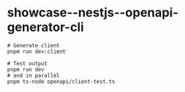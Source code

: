 # showcase--nestjs--openapi-generator-cli

```
# Generate client
pnpm run dev:client

# Test output
pnpm run dev
# and in parallel
pnpm ts-node openapi/client-test.ts
```
